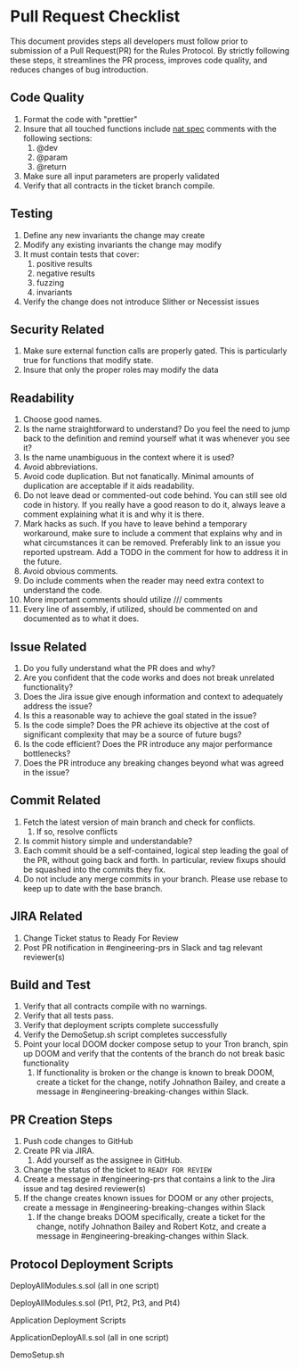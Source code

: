 # Pull Request Checklist


This document provides steps all developers must follow prior to submission of a Pull Request(PR) for the Rules Protocol. By strictly following these steps, it streamlines the PR process, improves code quality, and reduces changes of bug introduction.


## Code Quality
1. Format the code with "prettier"
2. Insure that all touched functions include [nat spec](https://docs.soliditylang.org/en/develop/natspec-format.html) comments with the following sections:
	1. @dev
	2. @param
	3. @return
3. Make sure all input parameters are properly validated
4. Verify that all contracts in the ticket branch compile. 

## Testing

1. Define any new invariants the change may create
2. Modify any existing invariants the change may modify
3. It must contain tests that cover:
	1. positive results
	2. negative results
	3. fuzzing
	4. invariants
4. Verify the change does not introduce Slither or Necessist issues
 
## Security Related

1. Make sure external function calls are properly gated. This is particularly true for functions that modify state.
2. Insure that only the proper roles may modify the data

## Readability

1. Choose good names.
2. Is the name straightforward to understand? Do you feel the need to jump back to the definition and remind yourself what it was whenever you see it?
3. Is the name unambiguous in the context where it is used?
4. Avoid abbreviations.
5. Avoid code duplication. But not fanatically. Minimal amounts of duplication are acceptable if it aids readability.
6. Do not leave dead or commented-out code behind. You can still see old code in history. If you really have a good reason to do it, always leave a comment explaining what it is and why it is there.
7. Mark hacks as such. If you have to leave behind a temporary workaround, make sure to include a comment that explains why and in what circumstances it can be removed. Preferably link to an issue you reported upstream. Add a TODO in the comment for how to address it in the future.
8. Avoid obvious comments.
9. Do include comments when the reader may need extra context to understand the code.
10. More important comments should utilize /// comments
11. Every line of assembly, if utilized, should be commented on and documented as to what it does.

## Issue Related

1. Do you fully understand what the PR does and why?
2. Are you confident that the code works and does not break unrelated functionality?
3. Does the Jira issue give enough information and context to adequately address the issue?
4. Is this a reasonable way to achieve the goal stated in the issue?
5. Is the code simple? Does the PR achieve its objective at the cost of significant complexity that may be a source of future bugs?
6. Is the code efficient? Does the PR introduce any major performance bottlenecks?
7. Does the PR introduce any breaking changes beyond what was agreed in the issue?

## Commit Related

1. Fetch the latest version of main branch and check for conflicts.
	1. If so, resolve conflicts
2. Is commit history simple and understandable?
3. Each commit should be a self-contained, logical step leading the goal of the PR, without going back and forth. In particular, review fixups should be squashed into the commits they fix.
4. Do not include any merge commits in your branch. Please use rebase to keep up to date with the base branch.

## JIRA Related

1. Change Ticket status to Ready For Review
2. Post PR notification in #engineering-prs in Slack and tag relevant reviewer(s)

## Build and Test

1. Verify that all contracts compile with no warnings.
2. Verify that all tests pass.
3. Verify that deployment scripts complete successfully
4. Verify the DemoSetup.sh script completes successfully
5. Point your local DOOM docker compose setup to your Tron branch, spin up DOOM and verify that the contents of the branch do not break basic functionality 
	1. If functionality is broken or the change is known to break DOOM, create a ticket for the change, notify Johnathon Bailey, and create a message in #engineering-breaking-changes within Slack.
	
## PR Creation Steps
1. Push code changes to GitHub
2. Create PR via JIRA. 
   1. Add yourself as the assignee in GitHub.
3. Change the status of the ticket to `READY FOR REVIEW`
4. Create a message in #engineering-prs that contains a link to the Jira issue and tag desired reviewer(s)
5. If the change creates known issues for DOOM or any other projects, create a message in #engineering-breaking-changes within Slack
   1. If the change breaks DOOM specifically, create a ticket for the change, notify Johnathon Bailey and Robert Kotz, and create a message in #engineering-breaking-changes within Slack.

## Protocol Deployment Scripts

DeployAllModules.s.sol (all in one script)

DeployAllModules.s.sol (Pt1, Pt2, Pt3, and Pt4)

Application Deployment Scripts

ApplicationDeployAll.s.sol (all in one script)

DemoSetup.sh

